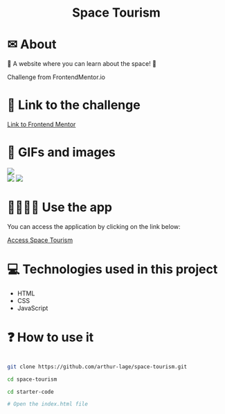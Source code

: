<h1 align="center">
    Space Tourism
</h1>

# ✉ About

🌟 A website where you can learn about the space! 🌟

Challenge from FrontendMentor.io

# 📎 Link to the challenge

[Link to Frontend Mentor](https://www.frontendmentor.io/challenges/space-tourism-multipage-website-gRWj1URZ3)

# 🌆 GIFs and images

<img src="./assets/github/gif.gif">
<div display="flex">
    <img src="./assets/github/screenshot-2.png">
    <img src="./assets/github/screenshot-4.png">
</div>

# 👨‍💻👩‍💻 Use the app

You can access the application by clicking on the link below:

[Access Space Tourism](https://space-tourism-theta.vercel.app)

# 💻 Technologies used in this project

- HTML 
- CSS
- JavaScript

# ❓ How to use it

```bash

git clone https://github.com/arthur-lage/space-tourism.git

cd space-tourism

cd starter-code

# Open the index.html file

```